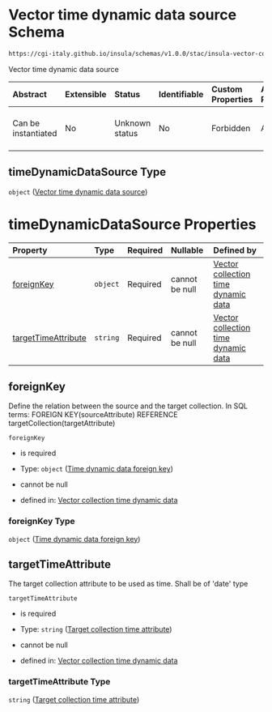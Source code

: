 # Vector time dynamic data source Schema

```txt
https://cgi-italy.github.io/insula/schemas/v1.0.0/stac/insula-vector-collection-time-dynamic-data.schema.json#/$defs/timeDynamicDataSource
```

Vector time dynamic data source

| Abstract            | Extensible | Status         | Identifiable | Custom Properties | Additional Properties | Access Restrictions | Defined In                                                                                                                                             |
| :------------------ | :--------- | :------------- | :----------- | :---------------- | :-------------------- | :------------------ | :----------------------------------------------------------------------------------------------------------------------------------------------------- |
| Can be instantiated | No         | Unknown status | No           | Forbidden         | Allowed               | none                | [insula-vector-collection-time-dynamic-data.schema.json\*](schemas/stac/insula-vector-collection-time-dynamic-data.schema.json) |

## timeDynamicDataSource Type

`object` ([Vector time dynamic data source](insula-vector-collection-time-dynamic-data-defs-vector-time-dynamic-data-source.md))

# timeDynamicDataSource Properties

| Property                                    | Type     | Required | Nullable       | Defined by                                                                                                                                                                                                                                                                                                                                        |
| :------------------------------------------ | :------- | :------- | :------------- | :------------------------------------------------------------------------------------------------------------------------------------------------------------------------------------------------------------------------------------------------------------------------------------------------------------------------------------------------ |
| [foreignKey](#foreignkey)                   | `object` | Required | cannot be null | [Vector collection time dynamic data](insula-vector-collection-time-dynamic-data-defs-time-dynamic-data-foreign-key.md)                                                        |
| [targetTimeAttribute](#targettimeattribute) | `string` | Required | cannot be null | [Vector collection time dynamic data](insula-vector-collection-time-dynamic-data-defs-vector-time-dynamic-data-source-properties-target-collection-time-attribute.md) |

## foreignKey

Define the relation between the source and the target collection. In SQL terms: FOREIGN KEY(sourceAttribute) REFERENCE targetCollection(targetAttribute)

`foreignKey`

* is required

* Type: `object` ([Time dynamic data foreign key](insula-vector-collection-time-dynamic-data-defs-time-dynamic-data-foreign-key.md))

* cannot be null

* defined in: [Vector collection time dynamic data](insula-vector-collection-time-dynamic-data-defs-time-dynamic-data-foreign-key.md)

### foreignKey Type

`object` ([Time dynamic data foreign key](insula-vector-collection-time-dynamic-data-defs-time-dynamic-data-foreign-key.md))

## targetTimeAttribute

The target collection attribute to be used as time. Shall be of 'date' type

`targetTimeAttribute`

* is required

* Type: `string` ([Target collection time attribute](insula-vector-collection-time-dynamic-data-defs-vector-time-dynamic-data-source-properties-target-collection-time-attribute.md))

* cannot be null

* defined in: [Vector collection time dynamic data](insula-vector-collection-time-dynamic-data-defs-vector-time-dynamic-data-source-properties-target-collection-time-attribute.md)

### targetTimeAttribute Type

`string` ([Target collection time attribute](insula-vector-collection-time-dynamic-data-defs-vector-time-dynamic-data-source-properties-target-collection-time-attribute.md))
